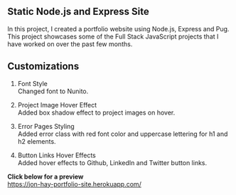 ## Static Node.js and Express Site

In this project, I created a portfolio website using Node.js, Express and Pug.  This project showcases some of the Full Stack JavaScript projects that I have worked on over the past few months.

## Customizations

1. Font Style \
Changed font to Nunito.

1. Project Image Hover Effect \
Added box shadow effect to project images on hover.

1. Error Pages Styling \
Added error class with red font color and uppercase lettering for h1 and h2 elements.

1. Button Links Hover Effects \
Added hover effects to Github, LinkedIn and Twitter button links.

**Click below for a preview**\
https://jon-hay-portfolio-site.herokuapp.com/